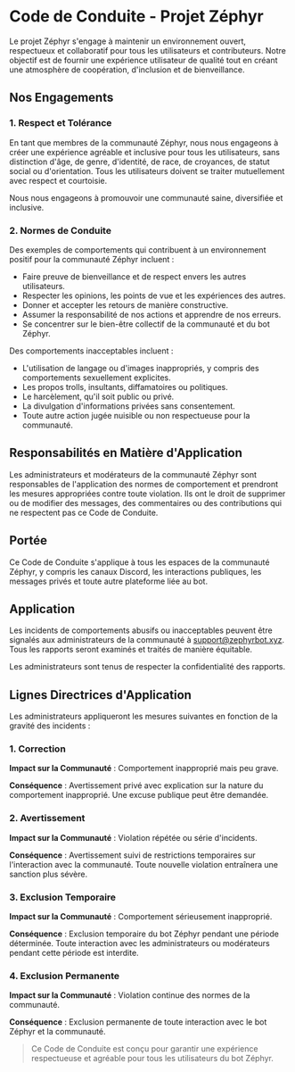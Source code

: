 # Code de Conduite - Projet Zéphyr

Le projet Zéphyr s'engage à maintenir un environnement ouvert, respectueux et collaboratif pour tous les utilisateurs et contributeurs. Notre objectif est de fournir une expérience utilisateur de qualité tout en créant une atmosphère de coopération, d'inclusion et de bienveillance.

## Nos Engagements

### 1. Respect et Tolérance

En tant que membres de la communauté Zéphyr, nous nous engageons à créer une expérience agréable et inclusive pour tous les utilisateurs, sans distinction d'âge, de genre, d'identité, de race, de croyances, de statut social ou d'orientation. Tous les utilisateurs doivent se traiter mutuellement avec respect et courtoisie.

Nous nous engageons à promouvoir une communauté saine, diversifiée et inclusive.

### 2. Normes de Conduite

Des exemples de comportements qui contribuent à un environnement positif pour la communauté Zéphyr incluent :

- Faire preuve de bienveillance et de respect envers les autres utilisateurs.
- Respecter les opinions, les points de vue et les expériences des autres.
- Donner et accepter les retours de manière constructive.
- Assumer la responsabilité de nos actions et apprendre de nos erreurs.
- Se concentrer sur le bien-être collectif de la communauté et du bot Zéphyr.

Des comportements inacceptables incluent :

- L'utilisation de langage ou d'images inappropriés, y compris des comportements sexuellement explicites.
- Les propos trolls, insultants, diffamatoires ou politiques.
- Le harcèlement, qu'il soit public ou privé.
- La divulgation d'informations privées sans consentement.
- Toute autre action jugée nuisible ou non respectueuse pour la communauté.

## Responsabilités en Matière d'Application

Les administrateurs et modérateurs de la communauté Zéphyr sont responsables de l'application des normes de comportement et prendront les mesures appropriées contre toute violation. Ils ont le droit de supprimer ou de modifier des messages, des commentaires ou des contributions qui ne respectent pas ce Code de Conduite.

## Portée

Ce Code de Conduite s'applique à tous les espaces de la communauté Zéphyr, y compris les canaux Discord, les interactions publiques, les messages privés et toute autre plateforme liée au bot.

## Application

Les incidents de comportements abusifs ou inacceptables peuvent être signalés aux administrateurs de la communauté à <support@zephyrbot.xyz>. Tous les rapports seront examinés et traités de manière équitable.

Les administrateurs sont tenus de respecter la confidentialité des rapports.

## Lignes Directrices d'Application

Les administrateurs appliqueront les mesures suivantes en fonction de la gravité des incidents :

### 1. Correction

**Impact sur la Communauté** : Comportement inapproprié mais peu grave.

**Conséquence** : Avertissement privé avec explication sur la nature du comportement inapproprié. Une excuse publique peut être demandée.

### 2. Avertissement

**Impact sur la Communauté** : Violation répétée ou série d'incidents.

**Conséquence** : Avertissement suivi de restrictions temporaires sur l'interaction avec la communauté. Toute nouvelle violation entraînera une sanction plus sévère.

### 3. Exclusion Temporaire

**Impact sur la Communauté** : Comportement sérieusement inapproprié.

**Conséquence** : Exclusion temporaire du bot Zéphyr pendant une période déterminée. Toute interaction avec les administrateurs ou modérateurs pendant cette période est interdite.

### 4. Exclusion Permanente

**Impact sur la Communauté** : Violation continue des normes de la communauté.

**Conséquence** : Exclusion permanente de toute interaction avec le bot Zéphyr et la communauté.

> Ce Code de Conduite est conçu pour garantir une expérience respectueuse et agréable pour tous les utilisateurs du bot Zéphyr.
